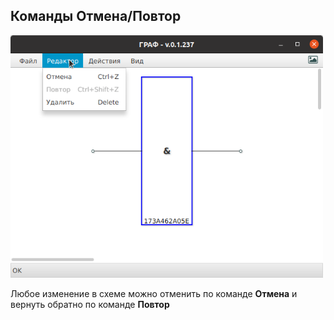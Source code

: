 ## Команды Отмена/Повтор

<img src="./img/undoredo_01.png" style="width:500px;"/>

Любое изменение в схеме можно отменить по
команде **Отмена** и вернуть обратно по команде **Повтор** 